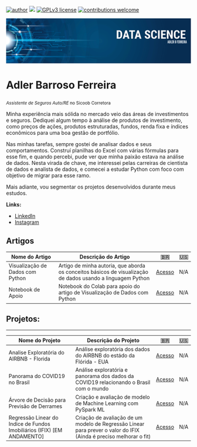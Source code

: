 [![author](https://img.shields.io/badge/author-adlerbf-red.svg)](https://www.linkedin.com/in/adler-barroso-ferreira-790323144) [![](https://img.shields.io/badge/python-3.7+-blue.svg)](https://www.python.org/downloads/release/python-365/) [![GPLv3 license](https://img.shields.io/badge/License-GPLv3-blue.svg)](http://perso.crans.org/besson/LICENSE.html) [![contributions welcome](https://img.shields.io/badge/contributions-welcome-brightgreen.svg?style=flat)](https://github.com/carlosfab/data_science/issues)

<p align="center">
  <img src="https://github.com/adlerabf/Data_Science_Course_Projects/blob/main/BANNER_ADLER.png" >
</p>

# Adler Barroso Ferreira
<sub>*Assistente de Seguros Auto/RE* no Sicoob Corretora </sub>

Minha experiência mais sólida no mercado veio das áreas de investimentos e seguros. Dediquei algum tempo à análise de produtos de investimento, como preços de ações, produtos estruturadas, fundos, renda fixa e índices econômicos para uma boa gestão de portfólio.

Nas minhas tarefas, sempre gostei de analisar dados e seus comportamentos. Construí planilhas do Excel com várias fórmulas para esse fim, e quando percebi, pude ver que minha paixão estava na análise de dados. Nesta virada de chave, me interessei pelas carreiras de cientista de dados e analista de dados, e comecei a estudar Python com foco com objetivo de migrar para esse ramo. 

Mais adiante, vou segmentar os projetos desenvolvidos durante meus estudos.


**Links:**
* [LinkedIn](https://www.linkedin.com/in/a-b-f)
* [Instagram](https://www.instagram.com/adler.abf/)

## Artigos

| Nome do Artigo | Descrição do Artigo | 🇧🇷 | 🇺🇸 |
|-----------------|----------------------|-----|-----|
| Visualização de Dados com Python       | Artigo de minha autoria, que aborda os conceitos básicos de visualização de dados usando a linguagem Python | [Acesso](https://www.linkedin.com/pulse/data-science-visualiza%25C3%25A7%25C3%25A3o-de-dados-com-python-adler-barroso-ferreira) | N/A |
| Notebook de Apoio       | Notebook do Colab para apoio do artigo de Visualização de Dados com Python | [Acesso](https://colab.research.google.com/drive/1g7oLrLbM9_kqkUq9Z4N-69Xc63rKs4Rb?usp=sharing) | N/A |


## Projetos:
---
| Nome do Projeto | Descrição do Projeto | 🇧🇷 | 🇺🇸 |
|-----------------|----------------------|-----|-----|
| Analise Exploratória do AIRBNB - Florida      | Análise exploratória dos dados do AIRBNB do estádo da Flórida - EUA | [Acesso](https://github.com/adlerabf/Data_Science_Course_Projects/blob/main/Analisando_os_Dados_do_Airbnb_Florida.ipynb) | N/A |
| Panorama do COVID19 no Brasil      | Análise exploratória e panorama dos dados da COVID19 relacionando o Brasil com o mundo | [Acesso](https://colab.research.google.com/drive/1iRzyj2BaAI7wrLIItF3fQcQyioTiI4F8?usp=sharing) | N/A|
| Árvore de Decisão para Previsão de Derrames       | Criação e avaliação de modelo de Machine Learning com PySpark ML  | [Acesso](https://github.com/adlerabf/Data_Science_Projects/blob/main/PySparkDesafioXP2.ipynb) | N/A |
| Regressão Linear do Indice de Fundos Imobiliários (IFIX)   [EM ANDAMENTO]     | Criação de avaliação de um modelo de Regressão Linear para prever o valor do IFIX (Ainda é preciso melhorar o fit) | [Acesso](https://github.com/adlerabf/Data_Science_Projects/blob/main/RegressaoIfix.ipynb) | N/A |
